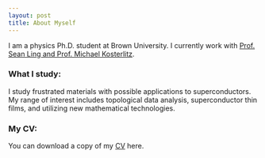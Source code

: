 ```yaml
---
layout: post
title: About Myself
---
```


I am a physics Ph.D. student at Brown University. I currently work with <a href="https://sites.brown.edu/ling-lab/">Prof. Sean Ling and Prof. Michael Kosterlitz</a>.
### What I study:
I study frustrated materials with possible applications to superconductors.  My range of interest includes topological data analysis, superconductor thin films, and utilizing new mathematical technologies.  
### My CV:
You can download a copy of my <a href="./Resume_AG__Jan_2024_Update.pdf">CV</a> here.
